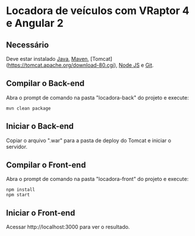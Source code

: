 # Locadora de veículos com VRaptor 4 e Angular 2

## Necessário

Deve estar instalado [Java](http://www.oracle.com/technetwork/java/javase/downloads/jdk8-downloads-2133151.html), [Maven](https://maven.apache.org/download.cgi), [Tomcat] (https://tomcat.apache.org/download-80.cgi), [Node JS](https://nodejs.org/en/download/) e [Git](https://git-scm.com/download/win).

## Compilar o Back-end

Abra o prompt de comando na pasta "locadora-back" do projeto e execute:

```
mvn clean package
```

## Iniciar o Back-end

Copiar o arquivo ".war" para a pasta de deploy do Tomcat e iniciar o servidor.


## Compilar o Front-end

Abra o prompt de comando na pasta "locadora-front" do projeto e execute:

```
npm install
npm start
```

## Iniciar o Front-end

Acessar http://localhost:3000 para ver o resultado.